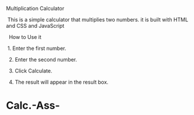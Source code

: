 Multiplication Calculator



‎
‎This is a simple calculator that multiplies two numbers. it is built with HTML and CSS and JavaScript 


‎
‎
‎How to Use it 
‎


‎
‎1. Enter the first number.


‎
‎
‎2. Enter the second number.


‎
‎
‎3. Click Calculate.

‎
‎
‎4. The result will appear in the result box.

# Calc.-Ass-
